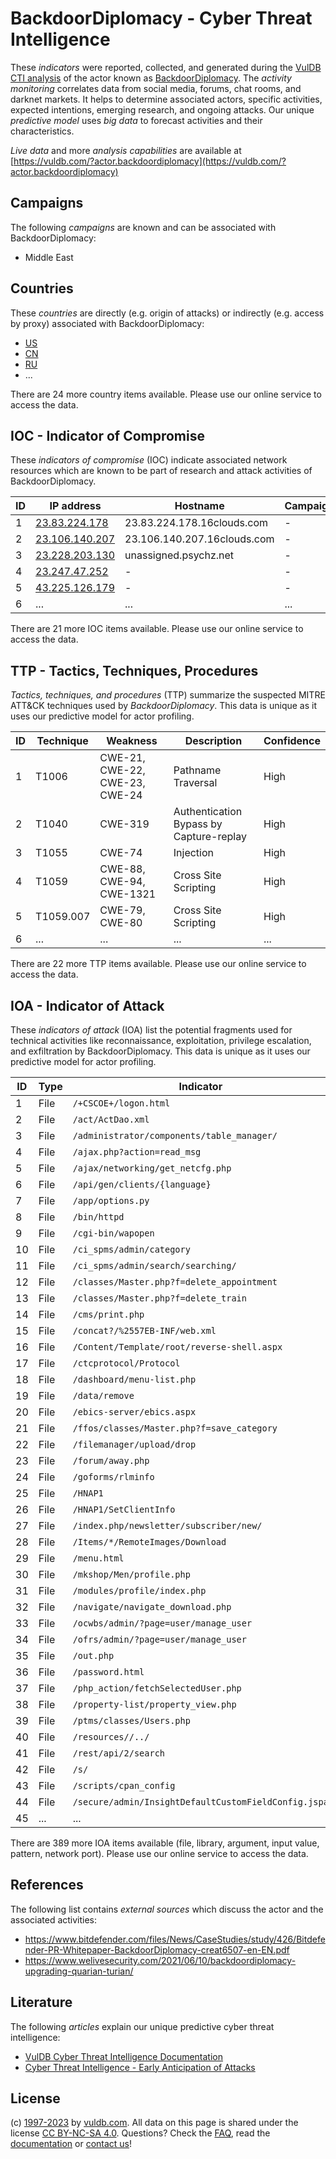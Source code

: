 # BackdoorDiplomacy - Cyber Threat Intelligence

These _indicators_ were reported, collected, and generated during the [VulDB CTI analysis](https://vuldb.com/?kb.cti) of the actor known as [BackdoorDiplomacy](https://vuldb.com/?actor.backdoordiplomacy). The _activity monitoring_ correlates data from social media, forums, chat rooms, and darknet markets. It helps to determine associated actors, specific activities, expected intentions, emerging research, and ongoing attacks. Our unique _predictive model_ uses _big data_ to forecast activities and their characteristics.

_Live data_ and more _analysis capabilities_ are available at [https://vuldb.com/?actor.backdoordiplomacy](https://vuldb.com/?actor.backdoordiplomacy)

## Campaigns

The following _campaigns_ are known and can be associated with BackdoorDiplomacy:

* Middle East

## Countries

These _countries_ are directly (e.g. origin of attacks) or indirectly (e.g. access by proxy) associated with BackdoorDiplomacy:

* [US](https://vuldb.com/?country.us)
* [CN](https://vuldb.com/?country.cn)
* [RU](https://vuldb.com/?country.ru)
* ...

There are 24 more country items available. Please use our online service to access the data.

## IOC - Indicator of Compromise

These _indicators of compromise_ (IOC) indicate associated network resources which are known to be part of research and attack activities of BackdoorDiplomacy.

ID | IP address | Hostname | Campaign | Confidence
-- | ---------- | -------- | -------- | ----------
1 | [23.83.224.178](https://vuldb.com/?ip.23.83.224.178) | 23.83.224.178.16clouds.com | - | High
2 | [23.106.140.207](https://vuldb.com/?ip.23.106.140.207) | 23.106.140.207.16clouds.com | - | High
3 | [23.228.203.130](https://vuldb.com/?ip.23.228.203.130) | unassigned.psychz.net | - | High
4 | [23.247.47.252](https://vuldb.com/?ip.23.247.47.252) | - | - | High
5 | [43.225.126.179](https://vuldb.com/?ip.43.225.126.179) | - | - | High
6 | ... | ... | ... | ...

There are 21 more IOC items available. Please use our online service to access the data.

## TTP - Tactics, Techniques, Procedures

_Tactics, techniques, and procedures_ (TTP) summarize the suspected MITRE ATT&CK techniques used by _BackdoorDiplomacy_. This data is unique as it uses our predictive model for actor profiling.

ID | Technique | Weakness | Description | Confidence
-- | --------- | -------- | ----------- | ----------
1 | T1006 | CWE-21, CWE-22, CWE-23, CWE-24 | Pathname Traversal | High
2 | T1040 | CWE-319 | Authentication Bypass by Capture-replay | High
3 | T1055 | CWE-74 | Injection | High
4 | T1059 | CWE-88, CWE-94, CWE-1321 | Cross Site Scripting | High
5 | T1059.007 | CWE-79, CWE-80 | Cross Site Scripting | High
6 | ... | ... | ... | ...

There are 22 more TTP items available. Please use our online service to access the data.

## IOA - Indicator of Attack

These _indicators of attack_ (IOA) list the potential fragments used for technical activities like reconnaissance, exploitation, privilege escalation, and exfiltration by BackdoorDiplomacy. This data is unique as it uses our predictive model for actor profiling.

ID | Type | Indicator | Confidence
-- | ---- | --------- | ----------
1 | File | `/+CSCOE+/logon.html` | High
2 | File | `/act/ActDao.xml` | High
3 | File | `/administrator/components/table_manager/` | High
4 | File | `/ajax.php?action=read_msg` | High
5 | File | `/ajax/networking/get_netcfg.php` | High
6 | File | `/api/gen/clients/{language}` | High
7 | File | `/app/options.py` | High
8 | File | `/bin/httpd` | Medium
9 | File | `/cgi-bin/wapopen` | High
10 | File | `/ci_spms/admin/category` | High
11 | File | `/ci_spms/admin/search/searching/` | High
12 | File | `/classes/Master.php?f=delete_appointment` | High
13 | File | `/classes/Master.php?f=delete_train` | High
14 | File | `/cms/print.php` | High
15 | File | `/concat?/%2557EB-INF/web.xml` | High
16 | File | `/Content/Template/root/reverse-shell.aspx` | High
17 | File | `/ctcprotocol/Protocol` | High
18 | File | `/dashboard/menu-list.php` | High
19 | File | `/data/remove` | Medium
20 | File | `/ebics-server/ebics.aspx` | High
21 | File | `/ffos/classes/Master.php?f=save_category` | High
22 | File | `/filemanager/upload/drop` | High
23 | File | `/forum/away.php` | High
24 | File | `/goforms/rlminfo` | High
25 | File | `/HNAP1` | Low
26 | File | `/HNAP1/SetClientInfo` | High
27 | File | `/index.php/newsletter/subscriber/new/` | High
28 | File | `/Items/*/RemoteImages/Download` | High
29 | File | `/menu.html` | Medium
30 | File | `/mkshop/Men/profile.php` | High
31 | File | `/modules/profile/index.php` | High
32 | File | `/navigate/navigate_download.php` | High
33 | File | `/ocwbs/admin/?page=user/manage_user` | High
34 | File | `/ofrs/admin/?page=user/manage_user` | High
35 | File | `/out.php` | Medium
36 | File | `/password.html` | High
37 | File | `/php_action/fetchSelectedUser.php` | High
38 | File | `/property-list/property_view.php` | High
39 | File | `/ptms/classes/Users.php` | High
40 | File | `/resources//../` | High
41 | File | `/rest/api/2/search` | High
42 | File | `/s/` | Low
43 | File | `/scripts/cpan_config` | High
44 | File | `/secure/admin/InsightDefaultCustomFieldConfig.jspa` | High
45 | ... | ... | ...

There are 389 more IOA items available (file, library, argument, input value, pattern, network port). Please use our online service to access the data.

## References

The following list contains _external sources_ which discuss the actor and the associated activities:

* https://www.bitdefender.com/files/News/CaseStudies/study/426/Bitdefender-PR-Whitepaper-BackdoorDiplomacy-creat6507-en-EN.pdf
* https://www.welivesecurity.com/2021/06/10/backdoordiplomacy-upgrading-quarian-turian/

## Literature

The following _articles_ explain our unique predictive cyber threat intelligence:

* [VulDB Cyber Threat Intelligence Documentation](https://vuldb.com/?kb.cti)
* [Cyber Threat Intelligence - Early Anticipation of Attacks](https://www.scip.ch/en/?labs.20201022)

## License

(c) [1997-2023](https://vuldb.com/?kb.changelog) by [vuldb.com](https://vuldb.com/?kb.about). All data on this page is shared under the license [CC BY-NC-SA 4.0](https://creativecommons.org/licenses/by-nc-sa/4.0/). Questions? Check the [FAQ](https://vuldb.com/?kb.faq), read the [documentation](https://vuldb.com/?kb) or [contact us](https://vuldb.com/?contact)!
